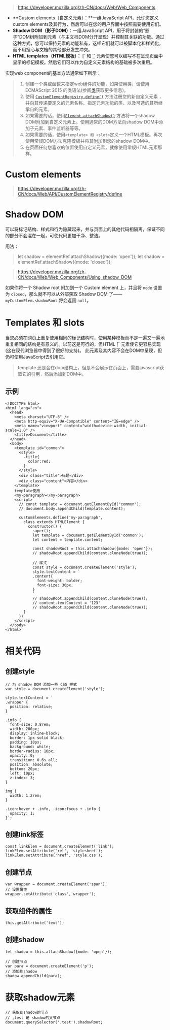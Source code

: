 > https://developer.mozilla.org/zh-CN/docs/Web/Web_Components

- **Custom elements（自定义元素）：**一组JavaScript API，允许您定义custom elements及其行为，然后可以在您的用户界面中按照需要使用它们。
- **Shadow DOM（影子DOM）**：一组JavaScript API，用于将封装的“影子”DOM树附加到元素（与主文档DOM分开呈现）并控制其关联的功能。通过这种方式，您可以保持元素的功能私有，这样它们就可以被脚本化和样式化，而不用担心与文档的其他部分发生冲突。
- **HTML templates（HTML模板）：** [` 和 [``](https://developer.mozilla.org/zh-CN/docs/Web/HTML/Element/slot) 元素使您可以编写不在呈现页面中显示的标记模板。然后它们可以作为自定义元素结构的基础被多次重用。

实现web component的基本方法通常如下所示：

> 1. 创建一个类或函数来指定web组件的功能，如果使用类，请使用 ECMAScript 2015 的类语法(参阅[类](https://developer.mozilla.org/zh-CN/docs/Web/JavaScript/Reference/Classes)获取更多信息)。
> 2. 使用 [`CustomElementRegistry.define()`](https://developer.mozilla.org/zh-CN/docs/Web/API/CustomElementRegistry/define) 方法注册您的新自定义元素 ，并向其传递要定义的元素名称、指定元素功能的类、以及可选的其所继承自的元素。
> 3. 如果需要的话，使用[`Element.attachShadow()`](https://developer.mozilla.org/zh-CN/docs/Web/API/Element/attachShadow) 方法将一个shadow DOM附加到自定义元素上。使用通常的DOM方法向shadow DOM中添加子元素、事件监听器等等。
> 4. 如果需要的话，使用```<template> 和 <slot>```定义一个HTML模板。再次使用常规DOM方法克隆模板并将其附加到您的shadow DOM中。
> 5. 在页面任何您喜欢的位置使用自定义元素，就像使用常规HTML元素那样。



# Custom elements

> https://developer.mozilla.org/zh-CN/docs/Web/API/CustomElementRegistry/define



# Shadow DOM

可以将标记结构、样式和行为隐藏起来，并与页面上的其他代码相隔离，保证不同的部分不会混在一起，可使代码更加干净、整洁。

用法：

> let shadow = elementRef.attachShadow({mode: 'open'});
> let shadow = elementRef.attachShadow({mode: 'closed'});

> https://developer.mozilla.org/zh-CN/docs/Web/Web_Components/Using_shadow_DOM

如果你将一个 Shadow root 附加到一个 Custom element 上，并且将 `mode` 设置为 `closed`，那么就不可以从外部获取 Shadow DOM 了——`myCustomElem.shadowRoot` 将会返回 `null`。



# Templates 和 slots

当您必须在网页上重复使用相同的标记结构时，使用某种模板而不是一遍又一遍地重复相同的结构是有意义的。以前这是可行的，但HTML [` 元素使它更容易实现(这在现代浏览器中得到了很好的支持)。 此元素及其内容不会在DOM中呈现，但仍可使用JavaScript去引用它。

> template 还是会在dom结构上，但是不会展示在页面上，需要javascript获取它的引用，然后添加到DOM中。

## 示例

```
<!DOCTYPE html>
<html lang="en">
  <head>
    <meta charset="UTF-8" />
    <meta http-equiv="X-UA-Compatible" content="IE=edge" />
    <meta name="viewport" content="width=device-width, initial-scale=1.0" />
    <title>Document</title>
  </head>
  <body>
    <template id="common">
      <style>
        .title{
          color:red;
        }
      </style>
      <div class="title">标题</div>
      <div class="content">内容</div>
    </template>
    template使用
    <my-paragraph></my-paragraph>
    <script>
      // const template = document.getElementById("common");
      // document.body.appendChild(template.content);

      customElements.define('my-paragraph',
        class extends HTMLElement {
          constructor() {
            super();
            let template = document.getElementById('common');
            let content = template.content;

            const shadowRoot = this.attachShadow({mode: 'open'});
            // shadowRoot.appendChild(content.cloneNode(true));

            // 样式
            const style = document.createElement('style');
            style.textContent = `
            .content{
              font-weight: bolder;
              font-size: 30px;
            }
            `
            // shadowRoot.appendChild(content.cloneNode(true));
            // content.textContent = '123'
            // shadowRoot.appendChild(content.cloneNode(true));
        }
      })
    </script>
  </body>
</html>
```



# 相关代码

## 创建style

```
// 为 shadow DOM 添加一些 CSS 样式
var style = document.createElement('style');

style.textContent = `
.wrapper {
  position: relative;
}

.info {
  font-size: 0.8rem;
  width: 200px;
  display: inline-block;
  border: 1px solid black;
  padding: 10px;
  background: white;
  border-radius: 10px;
  opacity: 0;
  transition: 0.6s all;
  position: absolute;
  bottom: 20px;
  left: 10px;
  z-index: 3;
}

img {
  width: 1.2rem;
}

.icon:hover + .info, .icon:focus + .info {
  opacity: 1;
}`;
```

## 创建link标签

```
const linkElem = document.createElement('link');
linkElem.setAttribute('rel', 'stylesheet');
linkElem.setAttribute('href', 'style.css');
```

## 创建节点

```
var wrapper = document.createElement('span');
// 设置属性
wrapper.setAttribute('class','wrapper');
```

## 获取组件的属性

```
this.getAttribute('text');
```

## 创建shadow

```
let shadow = this.attachShadow({mode: 'open'});

// 创建节点
var para = document.createElement('p');
// 添加到shadow
shadow.appendChild(para);
```

# 获取shadow元素

```
// 获取到shadow的节点
// ,test 是 shadow的父节点
document.querySelector('.test').shadowRoot;
```

